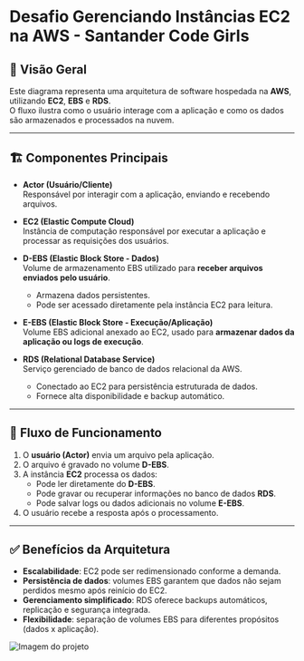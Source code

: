 # Desafio Gerenciando Instâncias EC2 na AWS - Santander Code Girls

## 📌 Visão Geral
Este diagrama representa uma arquitetura de software hospedada na **AWS**, utilizando **EC2**, **EBS** e **RDS**.  
O fluxo ilustra como o usuário interage com a aplicação e como os dados são armazenados e processados na nuvem.

---

## 🏗️ Componentes Principais

- **Actor (Usuário/Cliente)**  
  Responsável por interagir com a aplicação, enviando e recebendo arquivos.

- **EC2 (Elastic Compute Cloud)**  
  Instância de computação responsável por executar a aplicação e processar as requisições dos usuários.

- **D-EBS (Elastic Block Store - Dados)**  
  Volume de armazenamento EBS utilizado para **receber arquivos enviados pelo usuário**.  
  - Armazena dados persistentes.  
  - Pode ser acessado diretamente pela instância EC2 para leitura.

- **E-EBS (Elastic Block Store - Execução/Aplicação)**  
  Volume EBS adicional anexado ao EC2, usado para **armazenar dados da aplicação ou logs de execução**.

- **RDS (Relational Database Service)**  
  Serviço gerenciado de banco de dados relacional da AWS.  
  - Conectado ao EC2 para persistência estruturada de dados.  
  - Fornece alta disponibilidade e backup automático.

---

## 🔄 Fluxo de Funcionamento

1. O **usuário (Actor)** envia um arquivo pela aplicação.  
2. O arquivo é gravado no volume **D-EBS**.  
3. A instância **EC2** processa os dados:  
   - Pode ler diretamente do **D-EBS**.  
   - Pode gravar ou recuperar informações no banco de dados **RDS**.  
   - Pode salvar logs ou dados adicionais no volume **E-EBS**.  
4. O usuário recebe a resposta após o processamento.  

---

## ✅ Benefícios da Arquitetura
- **Escalabilidade**: EC2 pode ser redimensionado conforme a demanda.  
- **Persistência de dados**: volumes EBS garantem que dados não sejam perdidos mesmo após reinício do EC2.  
- **Gerenciamento simplificado**: RDS oferece backups automáticos, replicação e segurança integrada.  
- **Flexibilidade**: separação de volumes EBS para diferentes propósitos (dados x aplicação).  

![Imagem do projeto](https://viewer.diagrams.net/index.html?tags=%7B%7D&lightbox=1&highlight=0000ff&edit=_blank&layers=1&nav=1&title=Desafio.drawio&dark=auto#R%3Cmxfile%3E%3Cdiagram%20name%3D%22P%C3%A1gina-1%22%20id%3D%22U74WHLHzAlpzyb5w_HUj%22%3E7VpJc6M4FP41PoYChDAcvaXnkKlJTaZqJqcuxci20oAcIW%2F960dCYhVeOjHdSWbwIdbTQ4j3ve8tigdgkuy%2FMLRe%2FU4jHA9cO9oPwHTgigsC8UdKDkrihJ6vJEtGIi2rBA%2FkO9ZCW0s3JMJZQ5FTGnOybgrnNE3xnDdkiDG6a6otaNx86hotsSF4mKPYlP5NIr5S0sAdVvLfMFmuiic7fqhmElQo6zfJViiiu5oIzAZgwijl6luyn%2BBYWq%2Bwi7rv9shsuTGGU37JDd%2BeH18e%2Fb%2Fsxe3M%2F%2BMleP5yP17cFGbeonij31jvlh8KE4hlhLXFYCxeYS2F85huxKrj3Ypw%2FLBGcyncCQ8QshVPYjFyxFe9NGYc749u2ilNIZwI0wRzdhAq%2BoYboDeo%2Fecm1ONdDYxCtqoBAaEWIu0Ay3LtykbiizbTj5jsvMXohsckxZPSJ21hjQhlKxzpgTQKEV52h55wfE8zwglNxdwT5ZwmNYVRTJZyglNpXKRHc2E%2BzJrWLsBJ9kvJRQvtMmBtabxJJHQLEscTGlOW7xDMbOh6QMiFbkTEasVcSlN8HegcrwldSekadNC1oIndEPYE3dD07UiwXQ8p4yu6pCmKZ5V0zOgmjUrcKp07KhHJLf%2BMOT%2Fo0IU2nDZxWcR0N0qJiAcK4ooZ8uGnjSv2Sjdsjk%2B8k%2FY%2BjtgS83Nua4LFcCw2tm3uo8vw%2BtZ7SsQOS5DDJsYgbLFObUvfVKE3YgwdamprqZAdf4xjt3zJt1vOoFasXKN8xdd7S2AQfZZuCcoTy8uGbGmnN%2BWMbnqAwdo2uRMSRcrZcEa%2Bo6d8Pelu2i5icTgewOkpYuoEqG%2Bu0k7dp46T4iiLbcsD0G0aX41e6zmFCl0sMswHbU5fATj3fIQ%2BG39Rtlahe0H2kv2nIm0mqoVsQQVPrR1%2BqgfbPIhk%2BSpaIvYxKQegPvDqN7oqTNvAjXy7PgH0RBRGEapPeGpikV%2BtgK%2BDesYZ%2FYavH%2BmHTXJCO7TC%2BuUZcd%2FvyNje0PLs%2BuX3lAWA4R6jORcmaftIAfMmiZXCq9N2zXc6S4MrYADcNghmtgVddZJrgb4KJfjx0u0vSqMe6M5v5RKqDDDy6LUipuMbnLgbTMBgNPps2U455Yl0Z4eO16xp3n26%2B4A8O1vWOsMLCamS%2B1sZ%2BaMFqec3nWT4E%2BpR1yTpn9OHz0FL9zQtb2zLgcD%2FYGXoZ2w3L%2Bel3Y1ov7yErYbUha1DsXP6XtA%2FkQsbvqlBqUHeXXSqar84tOwMAefPqTo1uk6aIgut17HYhdzn1wyzbf6E9rHTRH6MVkTMwJn8dDVeNVXdFbmh%2FFynbvZa2d7tqJvD0HL0qW69dC4PJa5fOXccPUxMHxFvzfsL8jK0ZCrKOMeax44m8xqYgMBqxnpgBwYqsKObAb0hEhqITG9mYzP7flZMnFaT7wYmIl1dfW%2BIFKXF%2F%2BfwZ5Dz%2FXd3Dl%2B8RD2%2B%2FafYZGDyy9l0wZnp%2B2ETizKTSu5sCMZBr1SCDigrAY2cZ5Jp6JrABScK3bclpg8FXP6P46%2BuCd4tDCDwegWvC6oujvm9Rb3AQOYn9IPCOuzwjxxYtmg8tOBRLmgBWGpM9%2FoRanSoj%2B4xI8IEEuFc2HOLqQ%2FczneY3XBf3GAeAVMMqx9lqJav%2Bm0LmP0L%3C%2Fdiagram%3E%3C%2Fmxfile%3E#%7B%22pageId%22%3A%22U74WHLHzAlpzyb5w_HUj%22%7D)

